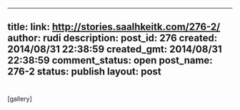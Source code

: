 
---
title: 
link: http://stories.saalhkeitk.com/276-2/
author: rudi
description: 
post_id: 276
created: 2014/08/31 22:38:59
created_gmt: 2014/08/31 22:38:59
comment_status: open
post_name: 276-2
status: publish
layout: post
---
#


[gallery]